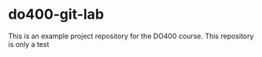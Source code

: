 # do400-git-lab

This is an example project repository for the DO400 course.
This repository is only a test
